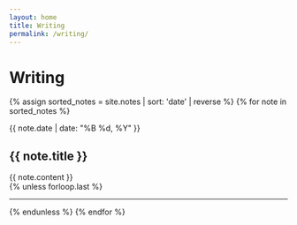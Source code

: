 ```yaml
---
layout: home
title: Writing
permalink: /writing/
---
```


# Writing

{% assign sorted_notes = site.notes | sort: 'date' | reverse %}
{% for note in sorted_notes %}
  <article class="writing-post">
    <span class="post-date">{{ note.date | date: "%B %d, %Y" }}</span>
    <h2 class="post-title">{{ note.title }}</h2>
    <div class="post-content">{{ note.content }}</div>
  </article>
  {% unless forloop.last %}<hr class="writing-divider">{% endunless %}
{% endfor %}